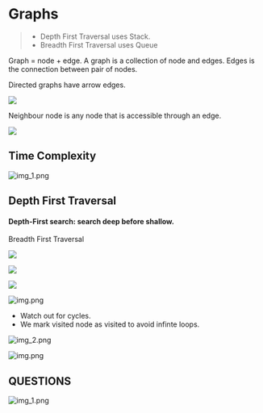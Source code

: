 # Graphs

>- Depth First Traversal uses Stack.
>- Breadth First Traversal uses Queue

Graph = node + edge.
A graph is a collection of node and edges.
Edges is the connection between pair of nodes.

Directed graphs have arrow edges.

![](images/2022-12-01-09-05-00.png)

Neighbour node is any node that is accessible through an edge.

![](images/2022-12-01-09-07-26.png)

## Time Complexity

![img_1.png](img_1.png)

## Depth First Traversal

#### Depth-First search: search deep before shallow.

Breadth First Traversal

![](images/2022-12-01-09-11-43.png)


![](images/2022-12-01-09-16-41.png)

![](images/2022-12-01-09-17-10.png)

![img.png](images/img.png)

* Watch out for cycles.
* We mark visited node as visited to avoid infinte loops.

![img_2.png](images/img_2.png)

![img.png](img.png)

##  QUESTIONS



![img_1.png](images/img_1.png)




